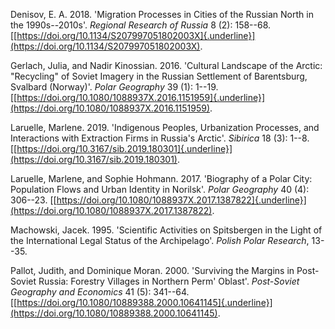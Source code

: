 Denisov, E. A. 2018. 'Migration Processes in Cities of the Russian North
in the 1990s--2010s'. *Regional Research of Russia* 8 (2): 158--68.
[[https://doi.org/10.1134/S207997051802003X]{.underline}](https://doi.org/10.1134/S207997051802003X).

Gerlach, Julia, and Nadir Kinossian. 2016. 'Cultural Landscape of the
Arctic: "Recycling" of Soviet Imagery in the Russian Settlement of
Barentsburg, Svalbard (Norway)'. *Polar Geography* 39 (1): 1--19.
[[https://doi.org/10.1080/1088937X.2016.1151959]{.underline}](https://doi.org/10.1080/1088937X.2016.1151959).

Laruelle, Marlene. 2019. 'Indigenous Peoples, Urbanization Processes,
and Interactions with Extraction Firms in Russia's Arctic'. *Sibirica*
18 (3): 1--8.
[[https://doi.org/10.3167/sib.2019.180301]{.underline}](https://doi.org/10.3167/sib.2019.180301).

Laruelle, Marlene, and Sophie Hohmann. 2017. 'Biography of a Polar City:
Population Flows and Urban Identity in Norilsk'. *Polar Geography* 40
(4): 306--23.
[[https://doi.org/10.1080/1088937X.2017.1387822]{.underline}](https://doi.org/10.1080/1088937X.2017.1387822).

Machowski, Jacek. 1995. 'Scientific Activities on Spitsbergen in the
Light of the International Legal Status of the Archipelago'. *Polish
Polar Research*, 13--35.

Pallot, Judith, and Dominique Moran. 2000. 'Surviving the Margins in
Post-Soviet Russia: Forestry Villages in Northern Perm' Oblast'.
*Post-Soviet Geography and Economics* 41 (5): 341--64.
[[https://doi.org/10.1080/10889388.2000.10641145]{.underline}](https://doi.org/10.1080/10889388.2000.10641145).
